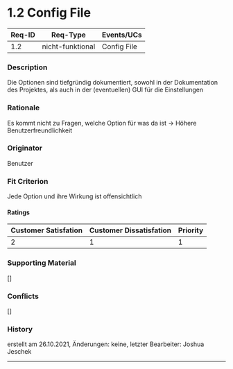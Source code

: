 # 1.2 Config File

| Req-ID | Req-Type         | Events/UCs  |
|--------|------------------|-------------|
| 1.2    | nicht-funktional | Config File |

### Description
Die Optionen sind tiefgründig dokumentiert, sowohl in der Dokumentation des Projektes, als auch in der (eventuellen) GUI für die Einstellungen

### Rationale
Es kommt nicht zu Fragen, welche Option für was da ist -> Höhere Benutzerfreundlichkeit

### Originator
Benutzer

### Fit Criterion
Jede Option und ihre Wirkung ist offensichtlich

#### Ratings
| Customer Satisfation | Customer Dissatisfation | Priority |
|----------------------|-------------------------|----------|
| 2                    | 1                       | 1        |

### Supporting Material
[]

### Conflicts
[]

### History
erstellt am 26.10.2021,
Änderungen: keine,
letzter Bearbeiter: Joshua Jeschek

---
